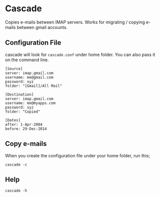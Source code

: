 # Cascade

Copies e-mails between IMAP servers. Works for migrating / copying e-mails between gmail accounts.

## Configuration File

cascade will look for ```cascade.conf``` under home folder. You can also pass it on the command line.

```
[Source]
server: imap.gmail.com
username: me@gmail.com
password: xyz
folder: "[Gmail]/All Mail"

[Destination]
server: imap.gmail.com
username: me@myapps.com
password: xyz
folder: "Copied"

[Dates]
after: 1-Apr-2004
before: 29-Dec-2014
```

## Copy e-mails

When you create the configuration file under your home folder, run this;
```
cascade -c
```

## Help

```
cascade -h
```